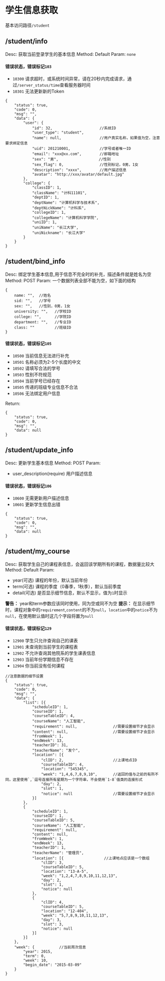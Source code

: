 # 学生信息获取
基本访问路径`/student`

## /student/info
Desc: 获取当前登录学生的基本信息
Method: Default
Param: `none`

#### 错误状态，错误标记`103`
* `10300` 请求超时，或系统时间异常，请在20秒内完成请求，通过`/server_status/time`查看服务器时间
* `10301` 无法更新新的Token



```
{
    "status": true,
    "code": 0,
    "msg": "",
    "data": {
        "user": {
            "id": 32,                     //系统ID
            "user_type": "student",
            "name": null,                 //用户真实名称，如果值为空，注意要求绑定信息
            "uid": 201210001,             //学号或者唯一ID
            "email": "xxx@xx.com",        //邮箱地址
            "sex": "男",                  //性别
            "sex_flag": 0,                //性别标记，0男，1女
            "description": "xxxx",        //用户描述信息
            "avatar": "http://xxx/avatar/default.jpg"
        },
        "college": {
            "classID": 1,
            "className": "计科11101",
            "deptID": 1,
            "deptName": "计算机科学与技术系",
            "deptNickName": "计科系",
            "collegeID": 1,
            "collegeName": "计算机科学学院",
            "uniID": 1,
            "uniName": "长江大学",
            "uniNickname": "长江大学"
        }
    }
}
```

## /student/bind_info
Desc: 绑定学生基本信息,用于信息不完全时的补充，描述条件就是姓名为空
Method: POST
Param: 一个数据列表全部不能为空，如下面的结构
```
{
    name: "",  //姓名
    sid: "",   //学号
    sex: "",   //性别，0男，1女
    university: "",   //学校ID
    college: "",      //学院ID
    department: "",   //专业ID
    class: ""         //班级ID
}
```

#### 错误状态，错误标记`105`
* `10500` 当前信息无法进行补充
* `10501` 名称必须为2-5个长度的中文
* `10502` 请填写合法的学号
* `10503` 性别不符规范
* `10504` 当前学号已经存在
* `10505` 传递的班级专业信息不合法
* `10506` 无法绑定用户信息



Return:
```
{
    "status": true,
    "code": 0,
    "msg": "",
    "data": null
}
```

## /student/update_info
Desc: 更新学生基本信息
Method: POST
Param:
* user_description(require) 用户描述信息

#### 错误状态，错误标记`106`
* `10600` 无需更新用户描述信息
* `10601` 更新学生信息出错



```
{
    "status": true,
    "code": 0,
    "msg": "",
    "data": null
}
```

## /student/my_course
Desc: 获取学生自己的课程表信息，会返回该学期所有的课程，数据量比较大
Method: Default
Param: 
* year(可选) 课程的年份，默认当前年份
* term(可选) 课程的季度（0春季，1秋季），默认当前季度
* detail(可选) 是否显示细节信息，默认不显示，值为`1`时显示

**警告：** year和term参数应该同时使用，同为空或同不为空
**提示：** 在显示细节时，课程对象中的`requirement`,`content`的不为`null`，`location`中的`notice`不为`null`，在使用默认值时这几个字段将置为`null`

#### 错误状态，错误标记`129`
* `12900` 学生只允许查询自己的课表
* `12901` 未查询到当前学生的课程表
* `12902` 不允许查询其他院系的学生课表信息
* `12903` 当前年份学期信息不存在
* `12904` 你当前没有任何课程



```
//注意数据的细节设置
{
	"status": true,
	"code": 0,
	"msg": "",
	"data": {
		"list": [{
			"scheduleID": 1,
			"courseID": 1,
			"courseTableID": 4,
			"courseName": "人工智能",
			"requirement": null,				//需要设置细节才会显示
			"content": null,					//需要设置细节才会显示
			"fromWeek": 1,
			"endWeek": 13,
			"teacherID": 31,
			"teacherName": "发个",
			"location": [{
				"clID": 2,						//上课地点ID
				"courseTableID": 4,
				"location": "545345",
				"week": "1,4,6,7,8,9,10",		//返回的值与之前的有所不同，这里使用`,`逗号连接所有星期为一个字符串，不会使用`1-8`值类的连接形式
				"day": 2,
				"slot": 1,
				"notice": null					//需要设置细节才会显示
			}]
		},
		{
			"scheduleID": 1,
			"courseID": 1,
			"courseTableID": 5,
			"courseName": "人工智能",
			"requirement": null,
			"content": null,
			"fromWeek": 1,
			"endWeek": 13,
			"teacherID": 1,
			"teacherName": "管理员",
			"location": [{					//上课地点应该是一个数组
				"clID": 3,
				"courseTableID": 5,
				"location": "13-A-5",
				"week": "1,2,4,7,8,9,10,11,12,13",
				"day": 2,
				"slot": 1,
				"notice": null
			},
			{
				"clID": 4,
				"courseTableID": 5,
				"location": "12-404",
				"week": "5,7,8,9,10,11,12,13",
				"day": 3,
				"slot": 3,
				"notice": null
			}]
		}]
	},
	"week": {			//当前周次信息
		"year": 2015,
		"term": 0,
		"week": 10,
		"begin_date": "2015-03-09"
	}
}
```


